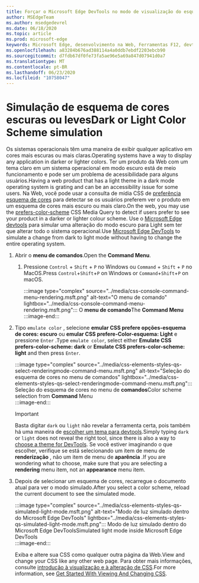 ```yaml
---
title: Forçar o Microsoft Edge DevTools no modo de visualização do esquema de cores (CSS prefere o esquema de cores)
author: MSEdgeTeam
ms.author: msedgedevrel
ms.date: 06/18/2020
ms.topic: article
ms.prod: microsoft-edge
keywords: Microsoft Edge, desenvolvimento na Web, Ferramentas F12, devtools
ms.openlocfilehash: a83284b676ad388114a4a0ddb7ebdf2203ebcb90
ms.sourcegitcommit: d7fdb67df0fe73fa5ae96e5a69a847d07941d0a7
ms.translationtype: MT
ms.contentlocale: pt-BR
ms.lasthandoff: 06/23/2020
ms.locfileid: "10758047"
---
```

# <span data-ttu-id="244a1-103">Simulação de esquema de cores escuras ou leves</span><span class="sxs-lookup"><span data-stu-id="244a1-103">Dark or Light Color Scheme simulation</span></span>  

<span data-ttu-id="244a1-104">Os sistemas operacionais têm uma maneira de exibir qualquer aplicativo em cores mais escuras ou mais claras.</span><span class="sxs-lookup"><span data-stu-id="244a1-104">Operating systems have a way to display any application in darker or lighter colors.</span></span>  <span data-ttu-id="244a1-105">Ter um produto da Web com um tema claro em um sistema operacional em modo escuro está de meio funcionamento e pode ser um problema de acessibilidade para alguns usuários.</span><span class="sxs-lookup"><span data-stu-id="244a1-105">Having a web product that has a light theme in a dark mode operating system is grating and can be an accessibility issue for some users.</span></span>  <span data-ttu-id="244a1-106">Na Web, você pode usar a consulta de mídia CSS de [preferência esquema de cores][MDNPrefersColorScheme] para detectar se os usuários preferem ver o produto em um esquema de cores mais escuro ou mais claro.</span><span class="sxs-lookup"><span data-stu-id="244a1-106">On the web, you may use the [prefers-color-scheme][MDNPrefersColorScheme] CSS Media Query to detect if users prefer to see your product in a darker or lighter colour scheme.</span></span>  <span data-ttu-id="244a1-107">Use o [Microsoft Edge devtools][DevtoolsGuideChromiumMain] para simular uma alteração do modo escuro para Light sem ter que alterar todo o sistema operacional.</span><span class="sxs-lookup"><span data-stu-id="244a1-107">Use [Microsoft Edge DevTools][DevtoolsGuideChromiumMain] to simulate a change from dark to light mode without having to change the entire operating system.</span></span>  

1.  <span data-ttu-id="244a1-108">Abrir o **menu de comandos**.</span><span class="sxs-lookup"><span data-stu-id="244a1-108">Open the **Command Menu**.</span></span>  
    1.  <span data-ttu-id="244a1-109">Pressione `Control` + `Shift` + `P` no Windows ou `Command` + `Shift` + `P` no MacOS.</span><span class="sxs-lookup"><span data-stu-id="244a1-109">Press `Control`+`Shift`+`P`  on Windows or `Command`+`Shift`+`P` on macOS.</span></span>  
        
        :::image type="complex" source="../media/css-console-command-menu-rendering.msft.png" alt-text="O menu de comando" lightbox="../media/css-console-command-menu-rendering.msft.png":::
           <span data-ttu-id="244a1-111">O **menu de comando**</span><span class="sxs-lookup"><span data-stu-id="244a1-111">The **Command Menu**</span></span>  
        :::image-end:::   
        
1.  <span data-ttu-id="244a1-112">Tipo `emulate color` , selecione **emular CSS prefere opções-esquema de cores: escuro** ou **emular CSS prefere-Color-esquema: Light** e pressione `Enter` .</span><span class="sxs-lookup"><span data-stu-id="244a1-112">Type `emulate color`, select either **Emulate CSS prefers-color-scheme: dark** or **Emulate CSS prefers-color-scheme: light**  and then press `Enter`.</span></span>  
    
    :::image type="complex" source="../media/css-elements-styles-qs-select-renderingmode-command-menu.msft.png" alt-text="Seleção do esquema de cores no menu de comandos" lightbox="../media/css-elements-styles-qs-select-renderingmode-command-menu.msft.png":::
       <span data-ttu-id="244a1-114">Seleção do esquema de cores no menu de **comandos**</span><span class="sxs-lookup"><span data-stu-id="244a1-114">Color scheme selection from **Command** Menu</span></span>  
    :::image-end:::  
    
    > [!IMPORTANT]
    > <span data-ttu-id="244a1-115">Basta digitar `dark` ou `light` não revelar a ferramenta certa, pois também há uma maneira de [escolher um tema para devtools][DevtoolsGuideChromiumCustomizeDarkTheme].</span><span class="sxs-lookup"><span data-stu-id="244a1-115">Simply typing `dark` or `light` does not reveal the right tool, since there is also a way to [choose a theme for DevTools][DevtoolsGuideChromiumCustomizeDarkTheme].</span></span>  <span data-ttu-id="244a1-116">Se você estiver imaginando o que escolher, verifique se está selecionando um item de menu de **renderização** , não um item de menu de **aparência** .</span><span class="sxs-lookup"><span data-stu-id="244a1-116">If you are wondering what to choose, make sure that you are selecting a **rendering** menu item, not an **appearance** menu item.</span></span>  

1.  <span data-ttu-id="244a1-117">Depois de selecionar um esquema de cores, recarregue o documento atual para ver o modo simulado.</span><span class="sxs-lookup"><span data-stu-id="244a1-117">After you select a color scheme, reload the current document to see the simulated mode.</span></span>  
    
    :::image type="complex" source="../media/css-elements-styles-qs-simulated-light-mode.msft.png" alt-text="Modo de luz simulado dentro do Microsoft Edge DevTools" lightbox="../media/css-elements-styles-qs-simulated-light-mode.msft.png":::
       <span data-ttu-id="244a1-119">Modo de luz simulado dentro do Microsoft Edge DevTools</span><span class="sxs-lookup"><span data-stu-id="244a1-119">Simulated light mode inside Microsoft Edge DevTools</span></span>  
    :::image-end:::  
    
    <span data-ttu-id="244a1-120">Exiba e altere sua CSS como qualquer outra página da Web.</span><span class="sxs-lookup"><span data-stu-id="244a1-120">View and change your CSS like any other web page.</span></span>  <span data-ttu-id="244a1-121">Para obter mais informações, consulte [introdução à visualização e à alteração de CSS][DevtoolsGuideChromiumCssIndex].</span><span class="sxs-lookup"><span data-stu-id="244a1-121">For more information, see [Get Started With Viewing And Changing CSS][DevtoolsGuideChromiumCssIndex].</span></span>  

<!-- links -->  

[DevtoolsGuideChromiumMain]: ../../devtools-guide-chromium.md "Ferramentas de desenvolvedor do Microsoft Edge (Chromium) Microsoft | Documentos da Microsoft"  
[DevtoolsGuideChromiumCustomizeDarkTheme]: ../customize/dark-theme.md "Habilitar tema escuro no Microsoft Edge DevTools | Documentos da Microsoft"
[DevtoolsGuideChromiumCssIndex]: ../css/index.md "Introdução ao visualizar e alterar CSS | Documentos da Microsoft"  

[MDNPrefersColorScheme]: https://developer.mozilla.org/docs/Web/CSS/@media/prefers-color-scheme "preferência – esquema de cores | MDN"  
